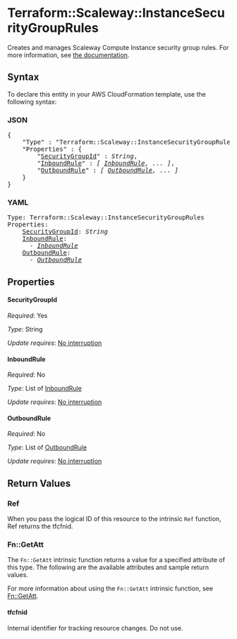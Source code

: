 # Terraform::Scaleway::InstanceSecurityGroupRules

Creates and manages Scaleway Compute Instance security group rules. For more information, see [the documentation](https://developers.scaleway.com/en/products/instance/api/#security-groups-8d7f89).

## Syntax

To declare this entity in your AWS CloudFormation template, use the following syntax:

### JSON

<pre>
{
    "Type" : "Terraform::Scaleway::InstanceSecurityGroupRules",
    "Properties" : {
        "<a href="#securitygroupid" title="SecurityGroupId">SecurityGroupId</a>" : <i>String</i>,
        "<a href="#inboundrule" title="InboundRule">InboundRule</a>" : <i>[ <a href="inboundrule.md">InboundRule</a>, ... ]</i>,
        "<a href="#outboundrule" title="OutboundRule">OutboundRule</a>" : <i>[ <a href="outboundrule.md">OutboundRule</a>, ... ]</i>
    }
}
</pre>

### YAML

<pre>
Type: Terraform::Scaleway::InstanceSecurityGroupRules
Properties:
    <a href="#securitygroupid" title="SecurityGroupId">SecurityGroupId</a>: <i>String</i>
    <a href="#inboundrule" title="InboundRule">InboundRule</a>: <i>
      - <a href="inboundrule.md">InboundRule</a></i>
    <a href="#outboundrule" title="OutboundRule">OutboundRule</a>: <i>
      - <a href="outboundrule.md">OutboundRule</a></i>
</pre>

## Properties

#### SecurityGroupId

_Required_: Yes

_Type_: String

_Update requires_: [No interruption](https://docs.aws.amazon.com/AWSCloudFormation/latest/UserGuide/using-cfn-updating-stacks-update-behaviors.html#update-no-interrupt)

#### InboundRule

_Required_: No

_Type_: List of <a href="inboundrule.md">InboundRule</a>

_Update requires_: [No interruption](https://docs.aws.amazon.com/AWSCloudFormation/latest/UserGuide/using-cfn-updating-stacks-update-behaviors.html#update-no-interrupt)

#### OutboundRule

_Required_: No

_Type_: List of <a href="outboundrule.md">OutboundRule</a>

_Update requires_: [No interruption](https://docs.aws.amazon.com/AWSCloudFormation/latest/UserGuide/using-cfn-updating-stacks-update-behaviors.html#update-no-interrupt)

## Return Values

### Ref

When you pass the logical ID of this resource to the intrinsic `Ref` function, Ref returns the tfcfnid.

### Fn::GetAtt

The `Fn::GetAtt` intrinsic function returns a value for a specified attribute of this type. The following are the available attributes and sample return values.

For more information about using the `Fn::GetAtt` intrinsic function, see [Fn::GetAtt](https://docs.aws.amazon.com/AWSCloudFormation/latest/UserGuide/intrinsic-function-reference-getatt.html).

#### tfcfnid

Internal identifier for tracking resource changes. Do not use.

